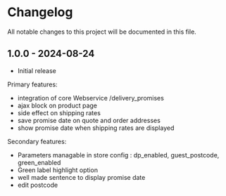 # Changelog

All notable changes to this project will be documented in this file.

## 1.0.0 - 2024-08-24

- Initial release

Primary features:
- integration of core Webservice /delivery_promises
- ajax block on product page
- side effect on shipping rates
- save promise date on quote and order addresses
- show promise date when shipping rates are displayed

Secondary features:
- Parameters managable in store config : dp_enabled, guest_postcode, green_enabled
- Green label highlight option
- well made sentence to display promise date
- edit postcode